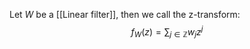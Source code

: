 Let $W$ be a [[Linear filter]], then we call the z-transform:
$$
f_{W}(z) = \sum_{j\in \mathbb{Z}} w_{j}z^j
$$
